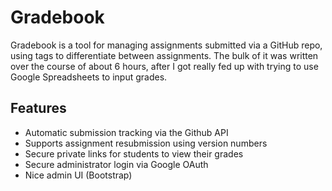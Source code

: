 # Gradebook

Gradebook is a tool for managing assignments submitted via a GitHub repo, using tags to differentiate between assignments. The bulk of it was written over the course of about 6 hours, after I got really fed up with trying to use Google Spreadsheets to input grades.

## Features

- Automatic submission tracking via the Github API
- Supports assignment resubmission using version numbers
- Secure private links for students to view their grades
- Secure administrator login via Google OAuth
- Nice admin UI (Bootstrap)
